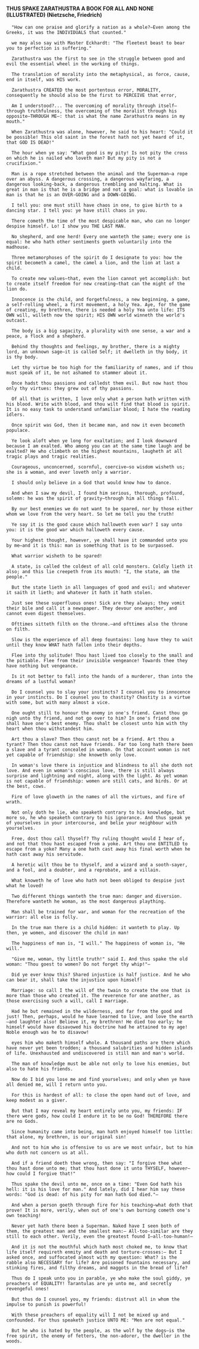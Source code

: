 #### THUS SPAKE ZARATHUSTRA A BOOK FOR ALL AND NONE (ILLUSTRATED) (Nietzsche, Friedrich)
      "How can one praise and glorify a nation as a whole?—Even among the Greeks, it was the INDIVIDUALS that counted."

      we may also say with Master Eckhardt: "The fleetest beast to bear you to perfection is suffering."

      Zarathustra was the first to see in the struggle between good and evil the essential wheel in the working of things.

      The translation of morality into the metaphysical, as force, cause, end in itself, was HIS work.

      Zarathustra CREATED the most portentous error, MORALITY, consequently he should also be the first to PERCEIVE that error,

      Am I understood?... The overcoming of morality through itself—through truthfulness, the overcoming of the moralist through his opposite—THROUGH ME—: that is what the name Zarathustra means in my mouth."

      When Zarathustra was alone, however, he said to his heart: "Could it be possible! This old saint in the forest hath not yet heard of it, that GOD IS DEAD!"

      The hour when ye say: "What good is my pity! Is not pity the cross on which he is nailed who loveth man? But my pity is not a crucifixion."

      Man is a rope stretched between the animal and the Superman—a rope over an abyss. A dangerous crossing, a dangerous wayfaring, a dangerous looking-back, a dangerous trembling and halting. What is great in man is that he is a bridge and not a goal: what is lovable in man is that he is an OVER-GOING and a DOWN-GOING.

      I tell you: one must still have chaos in one, to give birth to a dancing star. I tell you: ye have still chaos in you.

      There cometh the time of the most despicable man, who can no longer despise himself. Lo! I show you THE LAST MAN.

      No shepherd, and one herd! Every one wanteth the same; every one is equal: he who hath other sentiments goeth voluntarily into the madhouse.

      Three metamorphoses of the spirit do I designate to you: how the spirit becometh a camel, the camel a lion, and the lion at last a child.

      To create new values—that, even the lion cannot yet accomplish: but to create itself freedom for new creating—that can the might of the lion do.

      Innocence is the child, and forgetfulness, a new beginning, a game, a self-rolling wheel, a first movement, a holy Yea. Aye, for the game of creating, my brethren, there is needed a holy Yea unto life: ITS OWN will, willeth now the spirit; HIS OWN world winneth the world's outcast.

      The body is a big sagacity, a plurality with one sense, a war and a peace, a flock and a shepherd.

      Behind thy thoughts and feelings, my brother, there is a mighty lord, an unknown sage—it is called Self; it dwelleth in thy body, it is thy body.

      Let thy virtue be too high for the familiarity of names, and if thou must speak of it, be not ashamed to stammer about it.

      Once hadst thou passions and calledst them evil. But now hast thou only thy virtues: they grew out of thy passions.

      Of all that is written, I love only what a person hath written with his blood. Write with blood, and thou wilt find that blood is spirit. It is no easy task to understand unfamiliar blood; I hate the reading idlers.

      Once spirit was God, then it became man, and now it even becometh populace.

      Ye look aloft when ye long for exaltation; and I look downward because I am exalted. Who among you can at the same time laugh and be exalted? He who climbeth on the highest mountains, laugheth at all tragic plays and tragic realities.

      Courageous, unconcerned, scornful, coercive—so wisdom wisheth us; she is a woman, and ever loveth only a warrior.

      I should only believe in a God that would know how to dance.

      And when I saw my devil, I found him serious, thorough, profound, solemn: he was the spirit of gravity—through him all things fall.

      By our best enemies we do not want to be spared, nor by those either whom we love from the very heart. So let me tell you the truth!

      Ye say it is the good cause which halloweth even war? I say unto you: it is the good war which halloweth every cause.

      Your highest thought, however, ye shall have it commanded unto you by me—and it is this: man is something that is to be surpassed.

      What warrior wisheth to be spared!

      A state, is called the coldest of all cold monsters. Coldly lieth it also; and this lie creepeth from its mouth: "I, the state, am the people."

      But the state lieth in all languages of good and evil; and whatever it saith it lieth; and whatever it hath it hath stolen.

      Just see these superfluous ones! Sick are they always; they vomit their bile and call it a newspaper. They devour one another, and cannot even digest themselves.

      Ofttimes sitteth filth on the throne.—and ofttimes also the throne on filth.

      Slow is the experience of all deep fountains: long have they to wait until they know WHAT hath fallen into their depths.

      Flee into thy solitude! Thou hast lived too closely to the small and the pitiable. Flee from their invisible vengeance! Towards thee they have nothing but vengeance.

      Is it not better to fall into the hands of a murderer, than into the dreams of a lustful woman?

      Do I counsel you to slay your instincts? I counsel you to innocence in your instincts. Do I counsel you to chastity? Chastity is a virtue with some, but with many almost a vice.

      One ought still to honour the enemy in one's friend. Canst thou go nigh unto thy friend, and not go over to him? In one's friend one shall have one's best enemy. Thou shalt be closest unto him with thy heart when thou withstandest him.

      Art thou a slave? Then thou canst not be a friend. Art thou a tyrant? Then thou canst not have friends. Far too long hath there been a slave and a tyrant concealed in woman. On that account woman is not yet capable of friendship: she knoweth only love.

      In woman's love there is injustice and blindness to all she doth not love. And even in woman's conscious love, there is still always surprise and lightning and night, along with the light. As yet woman is not capable of friendship: women are still cats, and birds. Or at the best, cows.

      Fire of love gloweth in the names of all the virtues, and fire of wrath.

      Not only doth he lie, who speaketh contrary to his knowledge, but more so, he who speaketh contrary to his ignorance. And thus speak ye of yourselves in your intercourse, and belie your neighbour with yourselves.

      Free, dost thou call thyself? Thy ruling thought would I hear of, and not that thou hast escaped from a yoke. Art thou one ENTITLED to escape from a yoke? Many a one hath cast away his final worth when he hath cast away his servitude.

      A heretic wilt thou be to thyself, and a wizard and a sooth-sayer, and a fool, and a doubter, and a reprobate, and a villain.

      What knoweth he of love who hath not been obliged to despise just what he loved!

      Two different things wanteth the true man: danger and diversion. Therefore wanteth he woman, as the most dangerous plaything.

      Man shall be trained for war, and woman for the recreation of the warrior: all else is folly.

      In the true man there is a child hidden: it wanteth to play. Up then, ye women, and discover the child in man!

      The happiness of man is, "I will." The happiness of woman is, "He will."

      "Give me, woman, thy little truth!" said I. And thus spake the old woman: "Thou goest to women? Do not forget thy whip!"—

      Did ye ever know this? Shared injustice is half justice. And he who can bear it, shall take the injustice upon himself!

      Marriage: so call I the will of the twain to create the one that is more than those who created it. The reverence for one another, as those exercising such a will, call I marriage.

      Had he but remained in the wilderness, and far from the good and just! Then, perhaps, would he have learned to live, and love the earth—and laughter also! Believe it, my brethren! He died too early; he himself would have disavowed his doctrine had he attained to my age! Noble enough was he to disavow!

      eyes him who maketh himself whole. A thousand paths are there which have never yet been trodden; a thousand salubrities and hidden islands of life. Unexhausted and undiscovered is still man and man's world.

      The man of knowledge must be able not only to love his enemies, but also to hate his friends.

      Now do I bid you lose me and find yourselves; and only when ye have all denied me, will I return unto you.

      For this is hardest of all: to close the open hand out of love, and keep modest as a giver.

      But that I may reveal my heart entirely unto you, my friends: IF there were gods, how could I endure it to be no God! THEREFORE there are no Gods.

      Since humanity came into being, man hath enjoyed himself too little: that alone, my brethren, is our original sin!

      And not to him who is offensive to us are we most unfair, but to him who doth not concern us at all.

      And if a friend doeth thee wrong, then say: "I forgive thee what thou hast done unto me; that thou hast done it unto THYSELF, however—how could I forgive that!"

      Thus spake the devil unto me, once on a time: "Even God hath his hell: it is his love for man." And lately, did I hear him say these words: "God is dead: of his pity for man hath God died."—

      And when a person goeth through fire for his teaching—what doth that prove! It is more, verily, when out of one's own burning cometh one's own teaching!

      Never yet hath there been a Superman. Naked have I seen both of them, the greatest man and the smallest man:— All-too-similar are they still to each other. Verily, even the greatest found I—all-too-human!—

      And it is not the mouthful which hath most choked me, to know that life itself requireth enmity and death and torture-crosses:— But I asked once, and suffocated almost with my question: What? is the rabble also NECESSARY for life? Are poisoned fountains necessary, and stinking fires, and filthy dreams, and maggots in the bread of life?

      Thus do I speak unto you in parable, ye who make the soul giddy, ye preachers of EQUALITY! Tarantulas are ye unto me, and secretly revengeful ones!

      But thus do I counsel you, my friends: distrust all in whom the impulse to punish is powerful!

      With these preachers of equality will I not be mixed up and confounded. For thus speaketh justice UNTO ME: "Men are not equal."

      But he who is hated by the people, as the wolf by the dogs—is the free spirit, the enemy of fetters, the non-adorer, the dweller in the woods.

